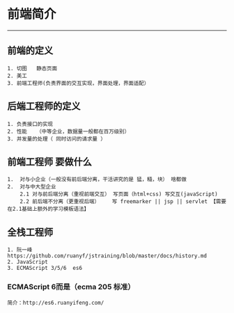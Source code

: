 # 前端简介
--------

## 前端的定义
    1. 切图   静态页面
    2. 美工
    3. 前端工程师(负责界面的交互实现，界面处理，界面适配）
##  后端工程师的定义
    1. 负责接口的实现
    2. 性能   （中等企业，数据量一般都在百万级别） 
    3. 并发量的处理（ 同时访问的请求量 ）
## 前端工程师 要做什么
    1.  对与小企业（一般没有前后端分离，干活讲究的是 猛，糙，块） 啥都做
    2.  对与中大型企业
        2.1 对与前后端分离（重视前端交互） 写页面（html+css) 写交互(javaScript)
        2.2 前后端不分离（更重视后端）    写 freemarker || jsp || servlet 【需要在2.1基础上额外的学习模板语法】
        
## 全栈工程师
    1. 阮一峰 https://github.com/ruanyf/jstraining/blob/master/docs/history.md
    2. JavaScript 
    3. ECMAScript 3/5/6  es6
### ECMAScript 6而是（ecma 205 标准）
    简介：http://es6.ruanyifeng.com/




     

